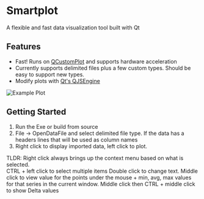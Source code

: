 # Smartplot
A flexible and fast data visualization tool built with Qt

## Features
* Fast! Runs on [QCustomPlot](https://www.qcustomplot.com/) and supports hardware acceleration
* Currently supports delimited files plus a few custom types. Should be easy to support new types.
* Modify plots with [Qt's QJSEngine](http://doc.qt.io/qt-5/qjsengine.html)

![Example Plot](https://i.imgur.com/RO7Kcfv.png)

## Getting Started
1. Run the Exe or build from source
2. File -> OpenDataFile and select delimited file type. If the data has a headers lines that will be used as column names
3. Right click to display imported data, left click to plot.

TLDR: Right click always brings up the context menu based on what is selected.  
CTRL + left click to select multiple items
Double click to change text.
Middle click to view value for the points under the mouse + min, avg, max values for that series in the current window.
Middle click then CTRL + middle click to show Delta values